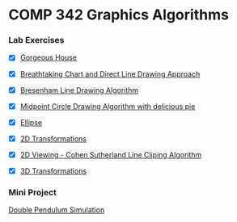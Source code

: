 # COMP 342 Graphics Algorithms


### Lab Exercises 

- [x] [Gorgeous House](https://adityathebe.github.io/KU/COMP%20342/Lab1/)
- [x] [Breathtaking Chart and Direct Line Drawing Approach](https://adityathebe.github.io/KU/COMP%20342/Lab2/)
- [x] [Bresenham Line Drawing Algorithm](https://adityathebe.github.io/KU/COMP%20342/Lab3/)
- [x] [Midpoint Circle Drawing Algorithm with delicious pie](https://adityathebe.github.io/KU/COMP%20342/Lab41/)
- [x] [Ellipse](https://adityathebe.github.io/KU/COMP%20342/Lab5/)
- [x] [2D Transformations](https://adityathebe.github.io/KU/COMP%20342/Lab6/)
- [x] [2D Viewing - Cohen Sutherland Line Cliping Algorithm](https://adityathebe.github.io/KU/COMP%20342/Lab7/)
- [x] [3D Transformations](https://adityathebe.github.io/KU/COMP%20342/Lab8/)


### Mini Project

[Double Pendulum Simulation](https://adityathebe.github.io/KU/COMP%20342/Project)